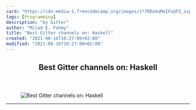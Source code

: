 ```yaml
---
card: "https://cdn-media-1.freecodecamp.org/images/1*7RDo4aMeIFuUFZ_zspkFLg.png"
tags: [Programming]
description: "by Gitter"
author: "Milad E. Fahmy"
title: "Best Gitter channels on: Haskell"
created: "2021-08-16T10:27:00+02:00"
modified: "2021-08-16T10:27:00+02:00"
---
```

<div class="site-wrapper">
<main id="site-main" class="site-main outer">
<div class="inner">
<article class="post-full post tag-programming tag-web-development tag-haskell tag-learning-to-code tag-functional-programming ">
<header class="post-full-header">
<h1 class="post-full-title">Best Gitter channels on: Haskell</h1>
</header>
<figure class="post-full-image">
<picture>
<source media="(max-width: 700px)" sizes="1px" srcset="data:image/gif;base64,R0lGODlhAQABAIAAAAAAAP///yH5BAEAAAAALAAAAAABAAEAAAIBRAA7 1w">
<source media="(min-width: 701px)" sizes="(max-width: 800px) 400px,
(max-width: 1170px) 700px,
1400px" srcset="https://cdn-media-1.freecodecamp.org/images/1*7RDo4aMeIFuUFZ_zspkFLg.png 300w,
https://cdn-media-1.freecodecamp.org/images/1*7RDo4aMeIFuUFZ_zspkFLg.png 600w,
https://cdn-media-1.freecodecamp.org/images/1*7RDo4aMeIFuUFZ_zspkFLg.png 1000w,
https://cdn-media-1.freecodecamp.org/images/1*7RDo4aMeIFuUFZ_zspkFLg.png 2000w">
<img onerror="this.style.display='none'" src="https://cdn-media-1.freecodecamp.org/images/1*7RDo4aMeIFuUFZ_zspkFLg.png" alt="Best Gitter channels on: Haskell">
</picture>
</figure>
<section class="post-full-content">
<div class="post-content medium-migrated-article">
</div>
<hr>
</section>
</article>
</div>
</main>
</div>
<!-- Google Tag Manager (noscript) -->
<!-- End Google Tag Manager (noscript) -->
